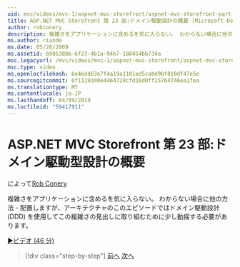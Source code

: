 ```yaml
---
uid: mvc/videos/mvc-1/aspnet-mvc-storefront/aspnet-mvc-storefront-part-23-getting-started-with-domain-driven-design
title: ASP.NET MVC Storefront 第 23 部:ドメイン駆動設計の概要 |Microsoft Docs
author: robconery
description: 複雑さをアプリケーションに含めるを気に入らない。 わからない場合に他の方法 - 配置しますが、アーキテクチャを振ったする必要がありますこのエピソードでは、少ししています.
ms.author: riande
ms.date: 05/28/2009
ms.assetid: 690538bb-6f23-4b1a-94b7-188454bb734a
msc.legacyurl: /mvc/videos/mvc-1/aspnet-mvc-storefront/aspnet-mvc-storefront-part-23-getting-started-with-domain-driven-design
msc.type: video
ms.openlocfilehash: be4edd63e7f4a19a1101ad5cabd9bf810df47e5e
ms.sourcegitcommit: 0f1119340e4464720cfd16d0ff15764746ea1fea
ms.translationtype: MT
ms.contentlocale: ja-JP
ms.lasthandoff: 04/09/2019
ms.locfileid: "59417911"
---
```

# <a name="aspnet-mvc-storefront-part-23-getting-started-with-domain-driven-design"></a>ASP.NET MVC Storefront 第 23 部:ドメイン駆動型設計の概要

によって[Rob Conery](https://github.com/robconery)

複雑さをアプリケーションに含めるを気に入らない。 わからない場合に他の方法 - 配置しますが、アーキテクチャのこのエピソードではドメイン駆動設計 (DDD) を使用してこの複雑さの見出しに取り組むために少し動揺する必要があります。

[&#9654;ビデオ (46 分)](https://channel9.msdn.com/Blogs/ASP-NET-Site-Videos/aspnet-mvc-storefront-part-23-getting-started-with-domain-driven-design)

> [!div class="step-by-step"]
> [前へ](aspnet-mvc-storefront-part-22-restructuring-rerouting-and-paypal.md)
> [次へ](aspnet-mvc-storefront-part-24-finis.md)
